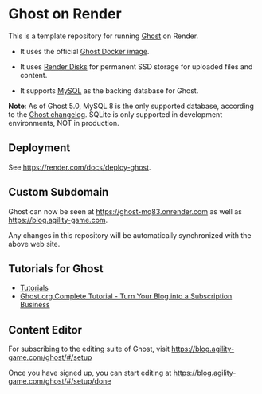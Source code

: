 # Ghost on Render

This is a template repository for running [Ghost](https://ghost.org) on Render.

* It uses the official [Ghost Docker image](https://hub.docker.com/_/ghost).

* It uses [Render Disks](https://render.com/docs/disks) for permanent SSD storage for uploaded files and content.

* It supports [MySQL](https://render.com/docs/deploy-mysql) as the backing database for Ghost.

**Note**: As of Ghost 5.0, MySQL 8 is the only supported database, according to the [Ghost changelog](https://ghost.org/docs/changes/). SQLite is only supported in development environments, NOT in production.


## Deployment

See https://render.com/docs/deploy-ghost.

## Custom Subdomain

Ghost can now be seen at https://ghost-mq83.onrender.com as well as https://blog.agility-game.com.

Any changes in this repository will be automatically synchronized with the above web site.

## Tutorials for Ghost

- [Tutorials](https://ghost.org/tutorials/)
- [Ghost.org Complete Tutorial - Turn Your Blog into a Subscription Business](https://www.youtube.com/watch?v=YVakhK8UOWs)

## Content Editor

For subscribing to the editing suite of Ghost, visit https://blog.agility-game.com/ghost/#/setup

Once you have signed up, you can start editing at https://blog.agility-game.com/ghost/#/setup/done
